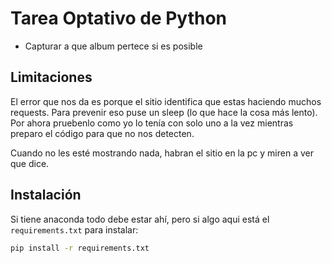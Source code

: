 # Tarea Optativo de Python

* Capturar a que album pertece si es posible


## Limitaciones

El error que nos da es porque el sitio identifica que estas haciendo muchos requests.
Para prevenir eso puse un sleep (lo que hace la cosa más lento).
Por ahora pruebenlo como yo lo tenía con solo uno a la vez mientras preparo el código para que no nos detecten.

Cuando no les esté mostrando nada, habran el sitio en la pc y miren a ver que dice.


## Instalación

Si tiene anaconda todo debe estar ahí, pero si algo aqui está el `requirements.txt` para instalar:

```bash
pip install -r requirements.txt
```